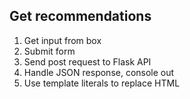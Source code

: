 ## Get recommendations

1. Get input from box
2. Submit form
3. Send post request to Flask API
4. Handle JSON response, console out
5. Use template literals to replace HTML
